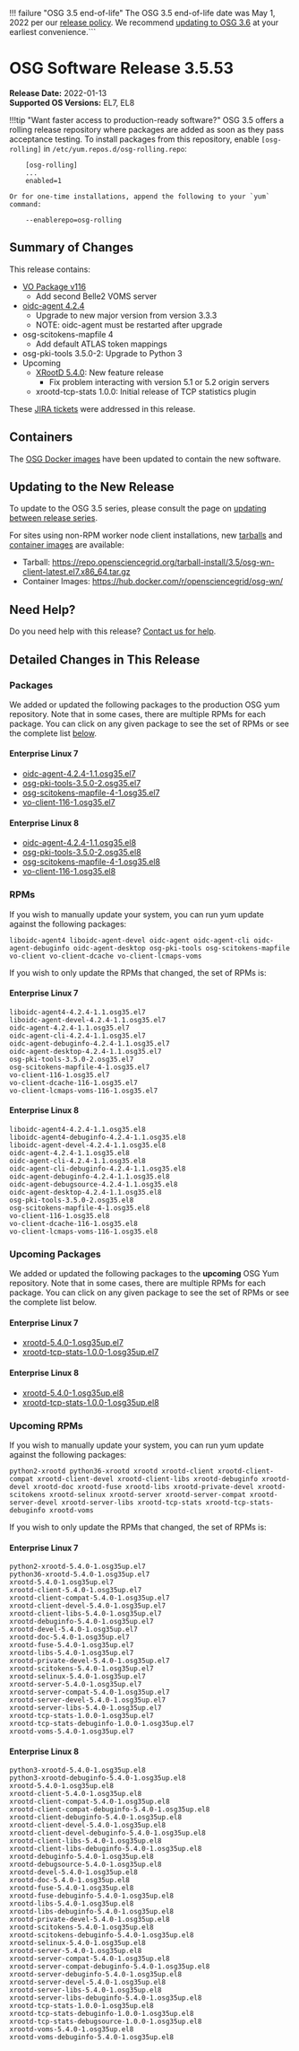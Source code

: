 !!! failure "OSG 3.5 end-of-life"
    The OSG 3.5 end-of-life date was May 1, 2022 per our
    [release policy](https://opensciencegrid.org/technology/policy/release-series/).
    We recommend
    [updating to OSG 3.6](https://opensciencegrid.org/docs/release/updating-to-osg-36/)
    at your earliest convenience.```

OSG Software Release 3.5.53
===========================

**Release Date:** 2022-01-13  
**Supported OS Versions:** EL7, EL8

!!!tip "Want faster access to production-ready software?"
    OSG 3.5 offers a rolling release repository where packages are added as soon as they pass acceptance testing.
    To install packages from this repository, enable `[osg-rolling]` in `/etc/yum.repos.d/osg-rolling.repo`:

        [osg-rolling]
        ...
        enabled=1

    Or for one-time installations, append the following to your `yum` command:

        --enablerepo=osg-rolling

Summary of Changes
------------------

This release contains:

-   [VO Package v116](https://github.com/opensciencegrid/osg-vo-config/releases/tag/release-116)
    -   Add second Belle2 VOMS server
-   [oidc-agent 4.2.4](https://github.com/indigo-dc/oidc-agent/releases)
    -   Upgrade to new major version from version 3.3.3
    -   NOTE: oidc-agent must be restarted after upgrade
-   osg-scitokens-mapfile 4
    -    Add default ATLAS token mappings
-   osg-pki-tools 3.5.0-2: Upgrade to Python 3
-   Upcoming
    -   [XRootD 5.4.0](https://github.com/xrootd/xrootd/releases/tag/v5.4.0): New feature release
        -   Fix problem interacting with version 5.1 or 5.2 origin servers
    -   xrootd-tcp-stats 1.0.0: Initial release of TCP statistics plugin

These
[JIRA tickets](https://opensciencegrid.atlassian.net/issues/?jql=project%20%3D%20SOFTWARE%20AND%20fixVersion%20in%20(3.5.53%2C3.5.53-upcoming)%20ORDER%20BY%20priority%20DESC%2C%20key%20DESC)
were addressed in this release.

Containers
----------

The [OSG Docker images](https://hub.docker.com/u/opensciencegrid/) have been updated to contain the new software.

Updating to the New Release
---------------------------

To update to the OSG 3.5 series, please consult the page on
[updating between release series](../updating-to-osg-35.md).

For sites using non-RPM worker node client installations, new [tarballs](../../worker-node/install-wn-tarball.md) and
[container images](../../worker-node/using-wn-containers.md) are available:

- Tarball: <https://repo.opensciencegrid.org/tarball-install/3.5/osg-wn-client-latest.el7.x86_64.tar.gz>
- Container Images: <https://hub.docker.com/r/opensciencegrid/osg-wn/>

Need Help?
----------

Do you need help with this release? [Contact us for help](../../common/help.md).

Detailed Changes in This Release
--------------------------------

### Packages

We added or updated the following packages to the production OSG yum repository.
Note that in some cases, there are multiple RPMs for each package.
You can click on any given package to see the set of RPMs or see the complete list [below](#rpms).

#### Enterprise Linux 7

-   [oidc-agent-4.2.4-1.1.osg35.el7](https://koji.chtc.wisc.edu/koji/search?match=glob&type=build&terms=oidc-agent-4.2.4-1.1.osg35.el7)
-   [osg-pki-tools-3.5.0-2.osg35.el7](https://koji.chtc.wisc.edu/koji/search?match=glob&type=build&terms=osg-pki-tools-3.5.0-2.osg35.el7)
-   [osg-scitokens-mapfile-4-1.osg35.el7](https://koji.chtc.wisc.edu/koji/search?match=glob&type=build&terms=osg-scitokens-mapfile-4-1.osg35.el7)
-   [vo-client-116-1.osg35.el7](https://koji.chtc.wisc.edu/koji/search?match=glob&type=build&terms=vo-client-116-1.osg35.el7)

#### Enterprise Linux 8

-   [oidc-agent-4.2.4-1.1.osg35.el8](https://koji.chtc.wisc.edu/koji/search?match=glob&type=build&terms=oidc-agent-4.2.4-1.1.osg35.el8)
-   [osg-pki-tools-3.5.0-2.osg35.el8](https://koji.chtc.wisc.edu/koji/search?match=glob&type=build&terms=osg-pki-tools-3.5.0-2.osg35.el8)
-   [osg-scitokens-mapfile-4-1.osg35.el8](https://koji.chtc.wisc.edu/koji/search?match=glob&type=build&terms=osg-scitokens-mapfile-4-1.osg35.el8)
-   [vo-client-116-1.osg35.el8](https://koji.chtc.wisc.edu/koji/search?match=glob&type=build&terms=vo-client-116-1.osg35.el8)

### RPMs

If you wish to manually update your system, you can run yum update against the following packages:

    liboidc-agent4 liboidc-agent-devel oidc-agent oidc-agent-cli oidc-agent-debuginfo oidc-agent-desktop osg-pki-tools osg-scitokens-mapfile vo-client vo-client-dcache vo-client-lcmaps-voms 

If you wish to only update the RPMs that changed, the set of RPMs is:

#### Enterprise Linux 7

``` file
liboidc-agent4-4.2.4-1.1.osg35.el7
liboidc-agent-devel-4.2.4-1.1.osg35.el7
oidc-agent-4.2.4-1.1.osg35.el7
oidc-agent-cli-4.2.4-1.1.osg35.el7
oidc-agent-debuginfo-4.2.4-1.1.osg35.el7
oidc-agent-desktop-4.2.4-1.1.osg35.el7
osg-pki-tools-3.5.0-2.osg35.el7
osg-scitokens-mapfile-4-1.osg35.el7
vo-client-116-1.osg35.el7
vo-client-dcache-116-1.osg35.el7
vo-client-lcmaps-voms-116-1.osg35.el7
```

#### Enterprise Linux 8

``` file
liboidc-agent4-4.2.4-1.1.osg35.el8
liboidc-agent4-debuginfo-4.2.4-1.1.osg35.el8
liboidc-agent-devel-4.2.4-1.1.osg35.el8
oidc-agent-4.2.4-1.1.osg35.el8
oidc-agent-cli-4.2.4-1.1.osg35.el8
oidc-agent-cli-debuginfo-4.2.4-1.1.osg35.el8
oidc-agent-debuginfo-4.2.4-1.1.osg35.el8
oidc-agent-debugsource-4.2.4-1.1.osg35.el8
oidc-agent-desktop-4.2.4-1.1.osg35.el8
osg-pki-tools-3.5.0-2.osg35.el8
osg-scitokens-mapfile-4-1.osg35.el8
vo-client-116-1.osg35.el8
vo-client-dcache-116-1.osg35.el8
vo-client-lcmaps-voms-116-1.osg35.el8
```

### Upcoming Packages

We added or updated the following packages to the **upcoming** OSG Yum repository.
Note that in some cases, there are multiple RPMs for each package.
You can click on any given package to see the set of RPMs or see the complete list below.

#### Enterprise Linux 7

-   [xrootd-5.4.0-1.osg35up.el7](https://koji.chtc.wisc.edu/koji/search?match=glob&type=build&terms=xrootd-5.4.0-1.osg35up.el7)
-   [xrootd-tcp-stats-1.0.0-1.osg35up.el7](https://koji.chtc.wisc.edu/koji/search?match=glob&type=build&terms=xrootd-tcp-stats-1.0.0-1.osg35up.el7)

#### Enterprise Linux 8

-   [xrootd-5.4.0-1.osg35up.el8](https://koji.chtc.wisc.edu/koji/search?match=glob&type=build&terms=xrootd-5.4.0-1.osg35up.el8)
-   [xrootd-tcp-stats-1.0.0-1.osg35up.el8](https://koji.chtc.wisc.edu/koji/search?match=glob&type=build&terms=xrootd-tcp-stats-1.0.0-1.osg35up.el8)

### Upcoming RPMs

If you wish to manually update your system, you can run yum update against the following packages:

    python2-xrootd python36-xrootd xrootd xrootd-client xrootd-client-compat xrootd-client-devel xrootd-client-libs xrootd-debuginfo xrootd-devel xrootd-doc xrootd-fuse xrootd-libs xrootd-private-devel xrootd-scitokens xrootd-selinux xrootd-server xrootd-server-compat xrootd-server-devel xrootd-server-libs xrootd-tcp-stats xrootd-tcp-stats-debuginfo xrootd-voms 

If you wish to only update the RPMs that changed, the set of RPMs is:

#### Enterprise Linux 7

``` file
python2-xrootd-5.4.0-1.osg35up.el7
python36-xrootd-5.4.0-1.osg35up.el7
xrootd-5.4.0-1.osg35up.el7
xrootd-client-5.4.0-1.osg35up.el7
xrootd-client-compat-5.4.0-1.osg35up.el7
xrootd-client-devel-5.4.0-1.osg35up.el7
xrootd-client-libs-5.4.0-1.osg35up.el7
xrootd-debuginfo-5.4.0-1.osg35up.el7
xrootd-devel-5.4.0-1.osg35up.el7
xrootd-doc-5.4.0-1.osg35up.el7
xrootd-fuse-5.4.0-1.osg35up.el7
xrootd-libs-5.4.0-1.osg35up.el7
xrootd-private-devel-5.4.0-1.osg35up.el7
xrootd-scitokens-5.4.0-1.osg35up.el7
xrootd-selinux-5.4.0-1.osg35up.el7
xrootd-server-5.4.0-1.osg35up.el7
xrootd-server-compat-5.4.0-1.osg35up.el7
xrootd-server-devel-5.4.0-1.osg35up.el7
xrootd-server-libs-5.4.0-1.osg35up.el7
xrootd-tcp-stats-1.0.0-1.osg35up.el7
xrootd-tcp-stats-debuginfo-1.0.0-1.osg35up.el7
xrootd-voms-5.4.0-1.osg35up.el7
```

#### Enterprise Linux 8

``` file
python3-xrootd-5.4.0-1.osg35up.el8
python3-xrootd-debuginfo-5.4.0-1.osg35up.el8
xrootd-5.4.0-1.osg35up.el8
xrootd-client-5.4.0-1.osg35up.el8
xrootd-client-compat-5.4.0-1.osg35up.el8
xrootd-client-compat-debuginfo-5.4.0-1.osg35up.el8
xrootd-client-debuginfo-5.4.0-1.osg35up.el8
xrootd-client-devel-5.4.0-1.osg35up.el8
xrootd-client-devel-debuginfo-5.4.0-1.osg35up.el8
xrootd-client-libs-5.4.0-1.osg35up.el8
xrootd-client-libs-debuginfo-5.4.0-1.osg35up.el8
xrootd-debuginfo-5.4.0-1.osg35up.el8
xrootd-debugsource-5.4.0-1.osg35up.el8
xrootd-devel-5.4.0-1.osg35up.el8
xrootd-doc-5.4.0-1.osg35up.el8
xrootd-fuse-5.4.0-1.osg35up.el8
xrootd-fuse-debuginfo-5.4.0-1.osg35up.el8
xrootd-libs-5.4.0-1.osg35up.el8
xrootd-libs-debuginfo-5.4.0-1.osg35up.el8
xrootd-private-devel-5.4.0-1.osg35up.el8
xrootd-scitokens-5.4.0-1.osg35up.el8
xrootd-scitokens-debuginfo-5.4.0-1.osg35up.el8
xrootd-selinux-5.4.0-1.osg35up.el8
xrootd-server-5.4.0-1.osg35up.el8
xrootd-server-compat-5.4.0-1.osg35up.el8
xrootd-server-compat-debuginfo-5.4.0-1.osg35up.el8
xrootd-server-debuginfo-5.4.0-1.osg35up.el8
xrootd-server-devel-5.4.0-1.osg35up.el8
xrootd-server-libs-5.4.0-1.osg35up.el8
xrootd-server-libs-debuginfo-5.4.0-1.osg35up.el8
xrootd-tcp-stats-1.0.0-1.osg35up.el8
xrootd-tcp-stats-debuginfo-1.0.0-1.osg35up.el8
xrootd-tcp-stats-debugsource-1.0.0-1.osg35up.el8
xrootd-voms-5.4.0-1.osg35up.el8
xrootd-voms-debuginfo-5.4.0-1.osg35up.el8
```
